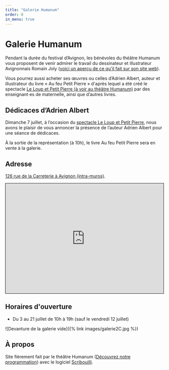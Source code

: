 ```yaml
---
title: "Galerie Humanum"
order: 0
in_menu: true
---
```

# Galerie Humanum

Pendant la durée du festival d’Avignon, les bénévoles du théâtre Humanum vous proposent de venir admirer le travail du dessinateur et illustrateur Avignonnais Romain Joly ([voici un aperçu de ce qu'il fait sur son site web](https://romainjolyyy.com/)).

Vous pourrez aussi acheter ses œuvres ou celles d’Adrien Albert, auteur et illustrateur du livre « Au feu Petit Pierre » d'après lequel a été créé le spectacle [Le Loup et Petit Pierre (à voir au théâtre Humanum)](https://theatrehumanum.fr/programme/2024/le-loup-et-petit-pierre/) par des enseignant⋅es de maternelle, ainsi que d’autres livres.

## Dédicaces d’Adrien Albert
Dimanche 7 juillet, à l’occasion du [spectacle Le Loup et Petit Pierre](https://theatrehumanum.fr/programme/2024/le-loup-et-petit-pierre/), nous avons le plaisir de vous annoncer la présence de l’auteur Adrien Albert pour une séance de dédicaces.

À la sortie de la représentation (à 10h), le livre Au feu Petit Pierre sera en vente à la galerie.

## Adresse
[126 rue de la Carreterie à Avignon (intra-muros)](https://www.google.com/maps/place/126+Rue+Carreterie,+84000+Avignon/@43.9514635,4.8164814,20.58z/data=!4m6!3m5!1s0x12b5ec7bf054319f:0x8d65df6079c38f93!8m2!3d43.9514708!4d4.8165778!16s%2Fg%2F11c2czzdv5?entry=tts&g_ep=EgoyMDI0MDYyNi4wKgBIAVAD).

<iframe width="100%" height="350" src="https://www.openstreetmap.org/export/embed.html?bbox=4.815305471420289%2C43.950804596515%2C4.817821383476258%2C43.9521640181931&amp;layer=mapnik&amp;marker=43.95148431124092%2C4.816563427448273" style="border: 1px solid black"></iframe>

## Horaires d'ouverture
- Du 3 au 21 juillet de 10h à 19h (sauf le vendredi 12 juillet)

![Devanture de la galerie vide]({% link images/galerie2C.jpg %}) 

## À propos

Site fièrement fait par le théâtre Humanum ([Découvrez notre programmation](https://theatrehumanum.fr/programme/2024)) avec le logiciel [Scribouilli](https://scribouilli.org/). 